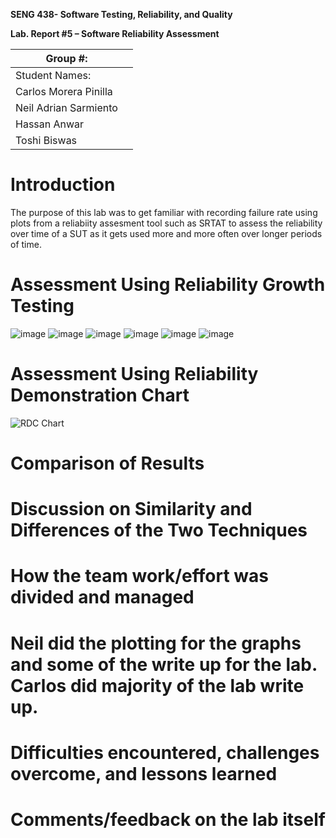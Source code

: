 **SENG 438- Software Testing, Reliability, and Quality**

**Lab. Report \#5 – Software Reliability Assessment**

| Group \#:             |     |
|-----------------------|-----|
| Student Names:        |     |
| Carlos Morera Pinilla |     |
| Neil Adrian Sarmiento |     |
| Hassan Anwar          |     |
| Toshi Biswas          |     |

# Introduction
The purpose of this lab was to get familiar with recording failure rate using plots from a reliabiity assesment tool such as SRTAT
to assess the reliability over time of a SUT as it gets used more and more often over longer periods of time.
# 

# Assessment Using Reliability Growth Testing 
![image](https://user-images.githubusercontent.com/47401225/229016872-2efae7b0-445a-4ad4-a8f0-6765ca4cd151.png)
![image](https://user-images.githubusercontent.com/47401225/229016935-22d69b48-5637-4c91-a4ee-32a91729ad5d.png)
![image](https://user-images.githubusercontent.com/47401225/229016970-952aa8c1-d567-423f-9162-b121241b4636.png)
![image](https://user-images.githubusercontent.com/47401225/229016984-bb4774a5-eb28-4961-88f6-39683e3595a3.png)
![image](https://user-images.githubusercontent.com/47401225/229016999-af3c836e-c18c-4e71-9d56-e9bde66f9ea5.png)
![image](https://user-images.githubusercontent.com/47401225/229017088-ac410c77-d76c-41d5-ba6b-0133892343d0.png)



# Assessment Using Reliability Demonstration Chart 
![RDC Chart](file:///C:/Users/Carlos/downloads/RDC.jpg)
# 

# Comparison of Results

# Discussion on Similarity and Differences of the Two Techniques

# How the team work/effort was divided and managed

# Neil did the plotting for the graphs and some of the write up for the lab. Carlos did majority of the lab write up.

# Difficulties encountered, challenges overcome, and lessons learned

# Comments/feedback on the lab itself
